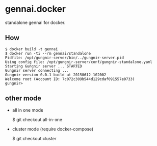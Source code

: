 gennai.docker
=========

standalone gennai for docker.

## How

    $ docker build -t gennai .
    $ docker run -ti --rm gennai/standalone
    Pidfile: /opt/gungnir-server/bin/../gungnir-server.pid
    Using config file: /opt/gungnir-server/conf/gungnir-standalone.yaml
    Starting Gungnir server ... STARTED
    Gungnir server connecting ...
    Gungnir version 0.0.1 build at 20150612-102002
    Welcome root (Account ID: 7c072c309b544d129cdaf091557e0733)
    gungnir>

## other mode

* all in one mode

    $ git checkout all-in-one

* cluster mode (require docker-compose)

    $ git checkout cluster
